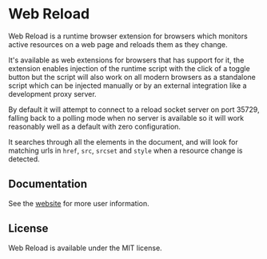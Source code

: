 # Web Reload

Web Reload is a runtime browser extension for browsers which monitors active
resources on a web page and reloads them as they change.

It's available as web extensions for browsers that has support for it, the
extension enables injection of the runtime script with the click of a toggle
button but the script will also work on all modern browsers as a standalone
script which can be injected manually or by an external integration like a
development proxy server.

By default it will attempt to connect to a reload socket server on port 35729,
falling back to a polling mode when no server is available so it will work
reasonably well as a default with zero configuration.

It searches through all the elements in the document, and will look for
matching urls in `href`, `src`, `srcset` and `style` when a resource change is
detected.

## Documentation

See the [website](http://webreload.pw) for more user information.

## License

Web Reload is available under the MIT license.
